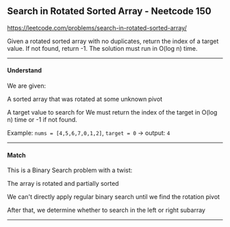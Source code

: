 ## Search in Rotated Sorted Array - Neetcode 150

https://leetcode.com/problems/search-in-rotated-sorted-array/

Given a rotated sorted array with no duplicates, return the index of a
target value. If not found, return -1. The solution must run in O(log
n) time.

---

#### Understand

We are given:

A sorted array that was rotated at some unknown pivot

A target value to search for
We must return the index of the target in O(log n) time or -1 if not found.

Example:
`nums = [4,5,6,7,0,1,2]`, `target = 0` → output: `4`

---
#### Match

This is a Binary Search problem with a twist:

The array is rotated and partially sorted

We can't directly apply regular binary search until we find the rotation pivot

After that, we determine whether to search in the left or right subarray

---

